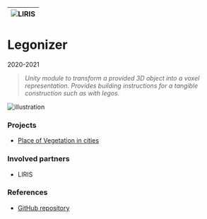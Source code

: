 |![LIRIS](/partners/logo_liris_100.png)|
|---|

# Legonizer
2020-2021

>*Unity module to transform a provided 3D object into a voxel representation. Provides building instructions for a tangible construction such as with legos.*

![illustration](/Doc/legonizer.png)






### Projects 
* [Place of Vegetation in cities](/projects/project_Place-Vegetation-cities)

### Involved partners
* LIRIS

### References
* [GitHub repository](https://github.com/VCityTeam/UD-Legonizer)


